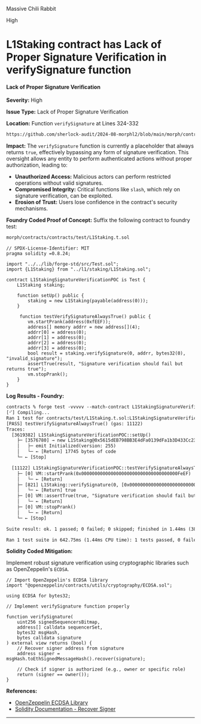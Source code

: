 Massive Chili Rabbit

High

# L1Staking contract has Lack of Proper Signature Verification in verifySignature function

#### Lack of Proper Signature Verification

**Severity:** High

**Issue Type:** Lack of Proper Signature Verification

**Location:** Function `verifySignature` at Lines 324-332
```txt
https://github.com/sherlock-audit/2024-08-morphl2/blob/main/morph/contracts/contracts/l1/staking/L1Staking.sol#L324-L332
```

**Impact:**
The `verifySignature` function is currently a placeholder that always returns `true`, effectively bypassing any form of signature verification. This oversight allows any entity to perform authenticated actions without proper authorization, leading to:

- **Unauthorized Access:** Malicious actors can perform restricted operations without valid signatures.
- **Compromised Integrity:** Critical functions like `slash`, which rely on signature verification, can be exploited.
- **Erosion of Trust:** Users lose confidence in the contract's security mechanisms.

**Foundry Coded Proof of Concept:**
Suffix the following contract to foundry test:
```txt
morph/contracts/contracts/test/L1Staking.t.sol
```
```solidity
// SPDX-License-Identifier: MIT
pragma solidity =0.8.24;

import "../../lib/forge-std/src/Test.sol";
import {L1Staking} from "../l1/staking/L1Staking.sol";

contract L1StakingSignatureVerificationPOC is Test {
    L1Staking staking;

    function setUp() public {
        staking = new L1Staking(payable(address(0)));
    }

     function testVerifySignatureAlwaysTrue() public {
        vm.startPrank(address(0xfEEF));
        address[] memory addrr = new address[](4);
        addrr[0] = address(0);
        addrr[1] = address(0);
        addrr[2] = address(0);
        addrr[3] = address(0);
        bool result = staking.verifySignature(0, addrr, bytes32(0), "invalid_signature");
        assertTrue(result, "Signature verification should fail but returns true");
        vm.stopPrank();
    }
}
```
**Log Results - Foundry:**
```txt
contracts % forge test -vvvvv --match-contract L1StakingSignatureVerificationPOC
[⠊] Compiling...
Ran 1 test for contracts/test/L1Staking.t.sol:L1StakingSignatureVerificationPOC
[PASS] testVerifySignatureAlwaysTrue() (gas: 11122)
Traces:
  [3619382] L1StakingSignatureVerificationPOC::setUp()
    ├─ [3576780] → new L1Staking@0x5615dEB798BB3E4dFa0139dFa1b3D433Cc23b72f
    │   ├─ emit Initialized(version: 255)
    │   └─ ← [Return] 17745 bytes of code
    └─ ← [Stop] 

  [11122] L1StakingSignatureVerificationPOC::testVerifySignatureAlwaysTrue()
    ├─ [0] VM::startPrank(0x000000000000000000000000000000000000FeEF)
    │   └─ ← [Return] 
    ├─ [821] L1Staking::verifySignature(0, [0x0000000000000000000000000000000000000000, 0x0000000000000000000000000000000000000000, 0x0000000000000000000000000000000000000000, 0x0000000000000000000000000000000000000000], 0x0000000000000000000000000000000000000000000000000000000000000000, 0x696e76616c69645f7369676e6174757265) [staticcall]
    │   └─ ← [Return] true
    ├─ [0] VM::assertTrue(true, "Signature verification should fail but returns true") [staticcall]
    │   └─ ← [Return] 
    ├─ [0] VM::stopPrank()
    │   └─ ← [Return] 
    └─ ← [Stop] 

Suite result: ok. 1 passed; 0 failed; 0 skipped; finished in 1.44ms (389.33µs CPU time)

Ran 1 test suite in 642.75ms (1.44ms CPU time): 1 tests passed, 0 failed, 0 skipped (1 total tests)
```
**Solidity Coded Mitigation:**

Implement robust signature verification using cryptographic libraries such as OpenZeppelin's `ECDSA`.

```solidity
// Import OpenZeppelin's ECDSA library
import "@openzeppelin/contracts/utils/cryptography/ECDSA.sol";

using ECDSA for bytes32;

// Implement verifySignature function properly

function verifySignature(
    uint256 signedSequencersBitmap,
    address[] calldata sequencerSet,
    bytes32 msgHash,
    bytes calldata signature
) external view returns (bool) {
    // Recover signer address from signature
    address signer = msgHash.toEthSignedMessageHash().recover(signature);
    
    // Check if signer is authorized (e.g., owner or specific role)
    return (signer == owner());
}
```

**References:**
- [OpenZeppelin ECDSA Library](https://docs.openzeppelin.com/contracts/4.x/api/utils#ECDSA)
- [Solidity Documentation - Recover Signer](https://docs.soliditylang.org/en/v0.8.24/units-and-global-variables.html#block-and-transaction-properties)

---
